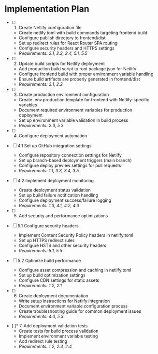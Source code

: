 # Implementation Plan

- [ ] 1. Create Netlify configuration file
  - Create netlify.toml with build commands targeting frontend build
  - Configure publish directory to frontend/dist
  - Set up redirect rules for React Router SPA routing
  - Configure security headers and HTTPS settings
  - _Requirements: 2.1, 2.2, 2.4, 5.1, 5.5_

- [ ] 2. Update build scripts for Netlify deployment
  - Add production build script to root package.json for Netlify
  - Configure frontend build with proper environment variable handling
  - Ensure build artifacts are properly generated in frontend/dist
  - _Requirements: 2.1, 2.2_

- [ ] 3. Create production environment configuration
  - Create .env.production template for frontend with Netlify-specific variables
  - Document required environment variables for production deployment
  - Set up environment variable validation in build process
  - _Requirements: 2.3, 5.3_

- [ ] 4. Configure deployment automation
- [ ] 4.1 Set up GitHub integration settings
  - Configure repository connection settings for Netlify
  - Set up branch-based deployment triggers (main branch)
  - Configure deploy preview settings for pull requests
  - _Requirements: 1.1, 3.3, 3.4, 3.5_

- [ ] 4.2 Implement deployment monitoring
  - Create deployment status validation
  - Set up build failure notification handling
  - Configure deployment success/failure logging
  - _Requirements: 1.3, 4.1, 4.2, 4.3_

- [ ] 5. Add security and performance optimizations
- [ ] 5.1 Configure security headers
  - Implement Content Security Policy headers in netlify.toml
  - Set up HTTPS redirect rules
  - Configure HSTS and other security headers
  - _Requirements: 5.1, 5.5_

- [ ] 5.2 Optimize build performance
  - Configure asset compression and caching in netlify.toml
  - Set up build optimization settings
  - Configure CDN settings for static assets
  - _Requirements: 1.2, 2.1_

- [ ] 6. Create deployment documentation
  - Write setup instructions for Netlify integration
  - Document environment variable configuration process
  - Create troubleshooting guide for common deployment issues
  - _Requirements: 4.3, 5.3_

- [ ]* 7. Add deployment validation tests
  - Create tests for build process validation
  - Implement environment variable testing
  - Add redirect rule testing
  - _Requirements: 1.2, 2.3, 2.4_